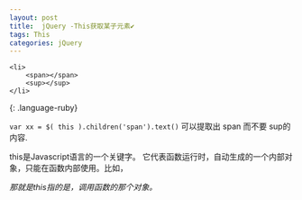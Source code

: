 ```yaml
---
layout: post
title:  jQuery -This获取某子元素✔︎
tags: This
categories: jQuery
---
```



~~~
<li>
    <span></span>
    <sup></sup>
</li>
~~~
{: .language-ruby}



`var xx = $( this ).children('span').text()`
可以提取出 span 而不要 sup的内容.





this是Javascript语言的一个关键字。
它代表函数运行时，自动生成的一个内部对象，只能在函数内部使用。比如，

*那就是this指的是，调用函数的那个对象。*




